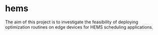 # hems

The aim of this project is to investigate the feasibility of deploying optimization routines on edge devices for HEMS scheduling applications.
